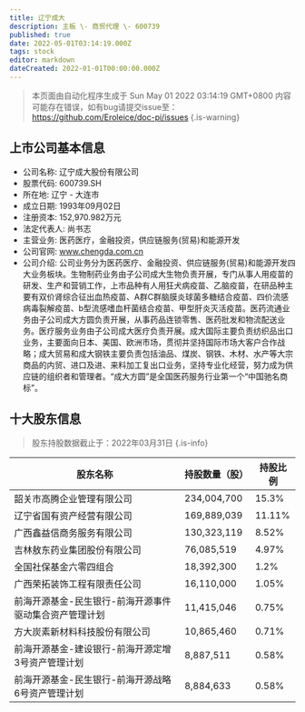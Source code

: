 ```yaml
---
title: 辽宁成大
description: 主板 \- 商贸代理 \- 600739
published: true
date: 2022-05-01T03:14:19.000Z
tags: stock
editor: markdown
dateCreated: 2022-01-01T00:00:00.000Z
---
```


> 本页面由自动化程序生成于 Sun May 01 2022 03:14:19 GMT+0800
> 内容可能存在错误，如有bug请提交issue至：https://github.com/Eroleice/doc-pi/issues
{.is-warning}

## 上市公司基本信息
- 公司名称: 辽宁成大股份有限公司
- 股票代码: 600739.SH
- 所在地: 辽宁 - 大连市
- 成立日期: 1993年09月02日
- 注册资本: 152,970.982万元
- 法定代表人: 尚书志
- 主营业务: 医药医疗，金融投资，供应链服务(贸易)和能源开发
- 公司官网: www.chengda.com.cn
- 公司介绍: 公司业务分为医药医疗、金融投资、供应链服务(贸易)和能源开发四大业务板块。生物制药业务由子公司成大生物负责开展，专门从事人用疫苗的研发、生产和营销工作，上市品种有人用狂犬病疫苗、乙脑疫苗，在研品种主要有双价肾综合征出血热疫苗、A群C群脑膜炎球菌多糖结合疫苗、四价流感病毒裂解疫苗、b型流感嗜血杆菌结合疫苗、甲型肝炎灭活疫苗。医药流通业务由子公司成大方圆负责开展，从事药品连锁零售、医药批发和物流配送业务。医疗服务业务由子公司成大医疗负责开展。成大国际主要负责纺织品出口业务，主要面向日本、美国、欧洲市场，贯彻并坚持国际市场大客户合作战略；成大贸易和成大钢铁主要负责包括油品、煤炭、钢铁、木材、水产等大宗商品的内贸、进口及进、来料加工复出口业务，坚持专业化经营，努力成为供应链的组织者和管理者。“成大方圆”是全国医药服务行业第一个“中国驰名商标”。


## 十大股东信息
> 股东持股数据截止于：2022年03月31日
{.is-info}

| 股东名称 | 持股数量（股） | 持股比例 |
| --- | --- | --- |
| 韶关市高腾企业管理有限公司 | 234,004,700 | 15.3% |
| 辽宁省国有资产经营有限公司 | 169,889,039 | 11.11% |
| 广西鑫益信商务服务有限公司 | 130,323,119 | 8.52% |
| 吉林敖东药业集团股份有限公司 | 76,085,519 | 4.97% |
| 全国社保基金六零四组合 | 18,392,300 | 1.2% |
| 广西荣拓装饰工程有限责任公司 | 16,110,000 | 1.05% |
| 前海开源基金-民生银行-前海开源事件驱动集合资产管理计划 | 11,415,046 | 0.75% |
| 方大炭素新材料科技股份有限公司 | 10,865,460 | 0.71% |
| 前海开源基金-建设银行-前海开源定增3号资产管理计划 | 8,887,511 | 0.58% |
| 前海开源基金-民生银行-前海开源战略6号资产管理计划 | 8,884,633 | 0.58% |





